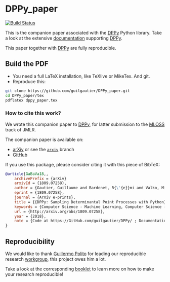 # DPPy_paper

[![Build Status](https://travis-ci.org/guilgautier/DPPy_paper.svg?branch=arXiv-v1)](https://travis-ci.org/guilgautier/DPPy_paper)

This is the companion paper associated with the [DPPy](https://github.com/guilgautier/DPPy) Python library.
Take a look at the extensive [documentation](https://dppy.readthedocs.io/en/latest/) supporting [DPPy](https://github.com/guilgautier/DPPy).

This paper together with [DPPy](https://github.com/guilgautier/DPPy) are fully reproducible.

## Build the PDF
- You need a full LaTeX installation, like TeXlive or MikeTex. And git.
- Reproduce this:
```bash
git clone https://github.com/guilgautier/DPPy_paper.git
cd DPPy_paper/tex
pdflatex dppy_paper.tex
```

### How to cite this work?

We wrote this companion paper to [DPPy](https://github.com/guilgautier/DPPy), for latter submission to the [MLOSS](http://www.jmlr.org/mloss/) track of JMLR.

The companion paper is available on:
- [arXiv](http://arxiv.org/abs/1809.07258) or see the [`arxiv`](https://github.com/guilgautier/DPPy_paper/tree/arxiv) branch
- [GitHub](https://github.com/guilgautier/DPPy_paper)

If you use this package, please consider citing it with this piece of BibTeX:

```bibtex
@article{GaBaVa18,,
    archivePrefix = {arXiv}
    arxivId = {1809.07258},
    author = {Gautier, Guillaume and Bardenet, R{\'{e}}mi and Valko, Michal},
    eprint = {1809.07258},
    journal = {ArXiv e-prints},
    title = {{DPPy: Sampling Determinantal Point Processes with Python}},
    keywords = {Computer Science - Machine Learning, Computer Science - Mathematical Software, Statistics - Machine Learning},
    url = {http://arxiv.org/abs/1809.07258},
    year = {2018},
    note = {Code at https://GitHub.com/guilgautier/DPPy/ ; Documentation at http://DPPy.ReadTheDocs.io/}
}
```

## Reproducibility

We would like to thank [Guillermo Polito](https://guillep.github.io/) for leading our reproducible research [workgroup](https://github.com/CRIStAL-PADR/reproducible-research-SE-notes), this project owes him a lot.

Take a look at the corresponding [booklet](https://github.com/CRIStAL-PADR/reproducible-research-SE-notes) to learn more on how to make your research reproducible!

